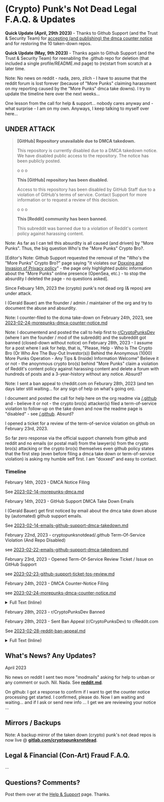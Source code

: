 
# (Crypto) Punk's Not Dead Legal F.A.Q. & Updates


**Quick Update (April, 29th 2023)** -   Thanks to Github Support (and the Trust & Security Team) for [accepting (and publishing) the dmca counter notice](https://github.com/github/dmca/blob/master/2023/04/2023-04-13-morepunks-counternotice.md) 
and for restoring the 10 taken-down repos.

**Quick Update (May, 9th 2023)** - Thanks again to Github Support (and the Trust & Security Team) for reenabling the .github repo for deletion (that included a single profile/README.md page) to (re)start from scratch at a later time. 


Note: No news on reddit - nada, zero, zilch - I have to assume that the reddit forum is lost forever (because of "More Punks" claiming harassment on my reporting caused by the "More Punks" dmca take downs).  I try to update the timeline here over the next weeks...

One lesson from the call for help & support... nobody cares anyway and - what surprise - I am on my own.  Anyways, I keep talking to myself over here...



## UNDER ATTACK

> **[GitHub] Repository unavailable due to DMCA takedown.**
>
> This repository is currently disabled due to a DMCA takedown notice.
> We have disabled public access to the repository.
> The notice has been publicly posted.
>
>  o o o
>
> **This [GitHub] repository has been disabled.**
>
> Access to this repository has been disabled by GitHub Staff
>  due to a violation of GitHub's terms of service.
> Contact Support for more information or to request a review of this decision.
>
>  o o o
>
>  **This [Reddit] community has been banned.**
>
> This subreddit was banned due
> to a violation of Reddit's content policy against harassing content.
>




Note: As far as I can tell this absurdity is all caused (and driven) by
"More Punks".
Thus, the big question Who's the "More Punks" Crypto Bro?.

[Editor's Note: Github Support requested the removal of the "Who's the "More Punks" Crypto Bro?" page
saying  "it violates our [Doxxing and Invasion of Privacy policy](https://docs.github.com/en/site-policy/acceptable-use-policies/github-doxxing-and-invasion-of-privacy)" -
the page only highlighted public information about the "More Punks" online presence (OpenSea, etc.) - to stop the absurdity I deleted the page - no questions asked].





Since Febuary 14th, 2023 the (crypto) punk's not dead org (& repos) are under attack.

I (Gerald Bauer) am the founder / admin / maintainer of the org
and try to document the abuse and absurdity.

Note:  I counter-filed to the dcma take-down on February 24th, 2023,
see [2023-02-24-morepunks-dmca-counter-notice.md](2023-02-24-morepunks-dmca-counter-notice.md)



Note:  I documentend and posted the call to help
first to [r/CryptoPunksDev](https://old.reddit.com/r/CryptoPunksDev) (where I am the founder / mod of the subreddit)  and the subreddit got banned (closed-down without notice) on February 28th, 2023  -
I assume for a post where I ask for help, that is, "Please, Help - Who Is The Crypto Bro (Or Who Are The Buy-Out Investor(s)) Behind the Anonymous (1000) More Punks Operation - Any Tips & (Inside) Information Welcome"
Believe it or not - the anoynmous crypto bro(s) behind "More Punks" claim a violation of Reddit's content policy against  harassing content and delete a forum
with hundreds of posts and a 3-year-history
without any notice.  Absurd?

Note: I sent a ban appeal to r/reddit.com on Feburary 28th, 2023 (and ten days later still waiting... for any sign of help on what's going on).



I document and posted the call for help here on the org readme
via  [/.github](https://github.com/cryptopunksnotdead/.github)  and - believe it or not -
the crypto bro(s) attacker(s)  filed a term-of-service violation
to follow-up on the take down
and now the readme page is "disabled" - see [/.github](https://github.com/cryptopunksnotdead/.github).
Absurd?


I opened a ticket for a review of the term-of-service violation on github on February 23rd, 2023.



So far zero response via the official support channels
from github and reddit
and  no emails (or postal mail)
from the lawyer(s) from the crypto bro(s) attacking
or the crypto bro(s) themselves
even github policy states that the first step (even before filing a dmca take down or term-of-service violation)
is asking my humble self first. I am "doxxed" and easy to contact.




### Timeline

February 14th, 2023 - DMCA Notice Filing

See [2023-02-14-morepunks-dmca.md](2023-02-14-morepunks-dmca.md)


February 14th, 2023 - GitHub Support DMCA Take Down Emails

I (Gerald Bauer) get first noticed by email about the dmca take down abuse
by (automated) github support emails.

See [2023-02-14-emails-github-support-dmca-takedown.md](2023-02-14-emails-github-support-dmca-takedown.md)


February 22nd, 2023  - cryptopunksnotdead/.github Term-Of-Service Violation (And Repo Disabled)

see [2023-02-22-emails-github-support-dmca-takedown.md](2023-02-22-emails-github-support-dmca-takedown.md)

February 23rd, 2023  - Opened Term-Of-Service Review Ticket / Issue on GitHub Support

see [2023-02-23-github-support-ticket-tos-review.md](2023-02-23-github-support-ticket-tos-review.md)



February 24th, 2023 - DMCA Counter-Notice Filing

see [2023-02-24-morepunks-dmca-counter-notice.md](2023-02-24-morepunks-dmca-counter-notice.md)

<details>
<summary>Full Text (Inline)</summary>


I (Gerald Bauer) filed / submitted an (online) counter notice today (Fri, Feb 24th, 2023) via the GitHub Counter Notice form (service).
For the record the filing reads:



**Q: Please describe the nature of your content ownership or authorization to act on the owner's behalf.**

I (Gerald Bauer) am the founder / maintainer / "owner" of the cryptopunksnotdead (Punk's Not Dead) github org
and I am a 50-year old open source code & data programmer from Austria (near Vienna).
I committed (via git) all content to the punk's not dead repos  (as recorded on github / git in the history / log).


**Q: What files were taken down? Please provide URLs for each file, or if the entire repository, the repository’s URL.**

Ten (10) repositories from the cryptopunksnotdead org have been taken down, that is,

1.  https://github.com/cryptopunksnotdead/punks.design
2.  https://github.com/cryptopunksnotdead/punks.blocks
3.  https://github.com/cryptopunksnotdead/punks.spritesheet
4.  https://github.com/cryptopunksnotdead/cryptopunks
5.  https://github.com/cryptopunksnotdead/awesome-cryptopunks-bubble
6.  https://github.com/cryptopunksnotdead/awesome-24px
7.  https://github.com/cryptopunksnotdead/programming-cryptopunks
8.  https://github.com/cryptopunksnotdead/lets-go-programming-cryptopunks
9.  https://github.com/cryptopunksnotdead/punks.black
10. https://github.com/cryptopunksnotdead/punks.attributes

see https://github.com/github/dmca/blob/master/2023/02/2023-02-14-morepunks.md for
the take down file for the complete list (incl. forks).


**Q: Do you want to make changes to your repository or do you want to dispute the notice?**

Dispute the notice.

**Q: Is there anything else you think we should know about why you believe the material was removed as a result of a mistake?**


First there's no copy - the images are all original, that is, they are all new
computer-generated (pixel art) images in the tiny 24 by 24 pixel (24x24px) format
by myself (that is, nothing has been copied from opensea.io/collection/morepunks - for example, an official
more punks "original" punk image is 1200x1200px with gray-ish background).

One way to see if there's a duplicate (of the images referenced via "1000 More Punks" crypto (non-fungible) tokens)
is to generate a hash digest / fingerprint (md5, sha256)
from the "official" images files and than proof that there are no duplicates / no matching digests / fingerprints.

Most repos in the take down request / file are awesome readmes, that is,  history notes / documentation
with images (falling under fair use¹) or programming step-by-step tutorials / guides for learning & education
(falling under fair use¹).

¹: even if the asserted / false claim of copyright would be taken into consideration.

A note about the 24 by 24 pixel (24x24px) size.
If you take a low-resolution of 300 dpi (dot - that is, pixel - per inch)
you get a square size of for 24x24px of  0.8 inch by 0.8 inch (or 0.2cm x 0.2cm).

For a high-resolution of 600 dpi you get a square size of 0.4 inch by 0.4 inch (or 0.1cm x 0.1cm).

Claiming the copyright to such tiny computer-genrated images might actually be a fraud
(if you consider that 1000 More Punks is selling token claiming "ownership" to the images or such).

To add to the absurdity the "1000 More Punks" take down filer
hasn't invented the 24x24px pixel head style
and most images such as pixel zombies or pixel alien or pixel humans (male / female)
are copies of other (pixel art) collections
and if the claim holds for "1000 More Punks" to "own" 24x24 pixel orcs or demons
than in the same way you can claim that someone "owns"
the copyright to a pixel zombie or alien in 24x24px -
and, thus, the (1000) More Punks collection needs to get taken down.

To conclude:
In the current legal public research / discussion
it is up for debate if you can claim or protect 24x24 (8-bit) pixel art (computer-generated) images
and claiming all rights to all pixel demons, vampires or orcs in 24x24px for all-time by simply - as in this case -
uploading an image as an anonymous (More Punks) user.
It is questionable and for the court (legal copyright scholars) to decide
and even a fraud (like uploading / minting a solid color (block) to the blockchain and than claiming
to "own" the (sole / exclusive) copyright to the color for all sizes and images etc.).

Let me quote / hightlight two public legal opinions on 24x24 pixel art in the "punk" portrait head style:

Intellectual property attorneys from Los Angeles:

> In creating the [Matt & John's®] punks, Larva Labs' [Matt Hall & John Watkinson]
> established 98 individual graphic elements in 8-bit-style pixel art [in a 24x24 canvas].
> Then they ran a software program to randomly generate the images that would become
> the individual [Matt & John's®] punks.
> Each punk is just a machine-generated amalgamation of certain individual elements.
> Few, if any, of the individual pixel art elements contain sufficient creative expression
> to qualify as being copyrightable.
> Randomly mixing uncopyrightable elements does not necessarily create copyrightable expression,
> particularly without human involvement.
>
> [..]
>
> Are Matt & John's® punks copyrighted [or in the public domain]? It's an open question -
>  one that probably would require a court to decide. [...]
>  Larva/Yuga Labs probably don't want a court making that determination for them.


Or the the research paper titled
Are Cryptopunks [that is, Computer-Generated Pixel Art Heads in 24x24px] Copyrightable? [Hint: No]
(PDF Download ~7.5MB), by Brian L. Frye ( University of Kentucky - College of Law), 21-pages (via SSRN)
see https://papers.ssrn.com/sol3/papers.cfm?abstract_id=4029323


</details>




February 28th, 2023  - r/CryptoPunksDev Banned

February 28th, 2023  - Sent Ban Appeal (r/CryptoPunksDev) to r/Reddit.com


See [2023-02-28-reddit-ban-appeal.md](2023-02-28-reddit-ban-appeal.md)


<details>
<summary>Full Text (Inline)</summary>

  I am new to report abuse by anonymous crypto bros followed by a complete ban (without any notice) on r/CryptoPunksDev

  Today I "filed" a Subreddit Ban Appeal  - that is, sending a direct message to r/reddit.com  (that is what the mods on r/modsupport are telling me is the proper channel / way). The text reads:




Hello,

I found out today (February, 28th 2023) by surprise without any notice that r/CryptoPunksDev is blocked / shutdown with "This community has been banned" saying:

> This subreddit was banned due to a violation of Reddit's content
> policy against harassing content.
>
> Banned 3 hours ago.

I (Gerald Bauer, from Austria with a nine-year club and verified-email user reddit account) am the founder / mod of this r/CryptoPunksDev forum/subreddit on reddit with a 3 year or more history and hundreds of posts.

Note: The r/CryptoPunksDev is an education initiative to help with warning about crypto fraud / scams (and, thus, some might be unhappy like the anonymous crypto brother filing the harassment report abuse).

I got hit on the big or little sister site on github (https://github.com/cryptopunksnotdead) with a take down filed by "More Punks" about a week ago (and I posted on this reddit for updates) and I counter filed on github on Friday, February 24th last-week with a copy posted on this reddit again for updates).

Anyways, please help how I can proceed to get the forum unbanned or what steps I can do next or if you need more info. If you think a post is in appropriate, please delete the post (or tell me to delete the post if that is possible).

Thanks you for your understanding and any help. Looking forward to your response.

Gerald Bauer

PS: The verified email is gerald.bauer @ gmail.com

---

So far I got - Your message has been delivered.


</details>





## What's News? Any Updates?

April 2023

No news on reddit  I sent two more "modmails" asking for help to unban or any comment or such. Nil. Nada.  See [**reddit.md**](reddit.md).

On github:  I got a response to confirm  if I want to get the counter notice processing get started.  I confirmed, please do.
Now I am waiting and waiting... and if I ask or send new info  ... I get we are reviewing your notice ...





## Mirrors / Backups

Note:  A backup mirror of the taken down (crypto) punk's not dead repos is now live @ [**gitlab.com/cryptopunksnotdead**](https://gitlab.com/cryptopunksnotdead).






## Legal & Financial (Con-Art) Fraud F.A.Q.

...







## Questions? Comments?

Post them over at the [Help & Support](https://github.com/geraldb/help) page. Thanks.

